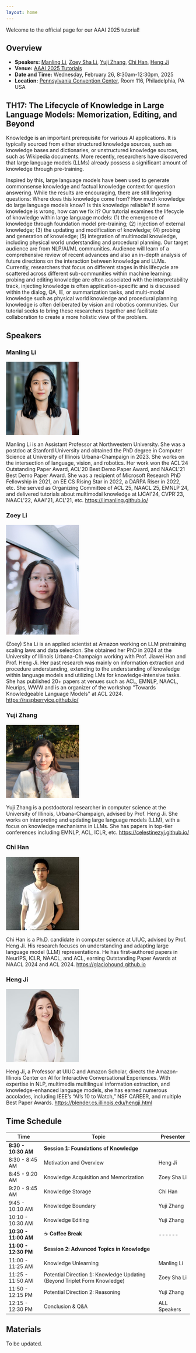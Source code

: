 ```yaml
---
layout: home
---
```


Welcome to the official page for our AAAI 2025 tutorial!

## Overview


- **Speakers:** [Manling Li](https://limanling.github.io/), [Zoey Sha Li](https://raspberryice.github.io/), [Yuji Zhang](https://celestinezyj.github.io/), [Chi Han](https://glaciohound.github.io), [Heng Ji](https://blender.cs.illinois.edu/hengji.html) 
- **Venue:** [AAAI 2025 Tutorials](https://aaai.org/conference/aaai/aaai-25/tutorial-and-lab-list/#TQ17)
- **Date and Time:** Wednesday, February 26, 8:30am-12:30pm, 2025
- **Location:** [Pennsylvania Convention Center](https://www.paconvention.com), Room 116, Philadelphia, PA USA

## TH17: The Lifecycle of Knowledge in Large Language Models: Memorization, Editing, and Beyond

Knowledge is an important prerequisite for various AI applications. It is typically sourced from either structured knowledge sources, such as knowledge bases and dictionaries, or unstructured knowledge sources, such as Wikipedia documents. More recently, researchers have discovered that large language models (LLMs) already possess a significant amount of knowledge through pre-training.

Inspired by this, large language models have been used to generate commonsense knowledge and factual knowledge context for question answering. While the results are encouraging, there are still lingering questions: Where does this knowledge come from? How much knowledge do large language models know? Is this knowledge reliable? If some knowledge is wrong, how can we fix it? Our tutorial examines the lifecycle of knowledge within large language models: (1) the emergence of knowledge through foundation model pre-training; (2) injection of external knowledge; (3) the updating and modification of knowledge; (4) probing and generation of knowledge; (5) integration of multimodal knowledge, including physical world understanding and procedural planning. Our target audience are from NLP/AI/ML communities. Audience will learn of a comprehensive review of recent advances and also an in-depth analysis of future directions on the interaction between knowledge and LLMs. Currently, researchers that focus on different stages in this lifecycle are scattered across different sub-communities within machine learning: probing and editing knowledge are often associated with the interpretability track, injecting knowledge is often application-specific and is discussed within the dialog, QA, IE, or summarization tasks, and multi-modal knowledge such as physical world knowledge and procedural planning knowledge is often deliberated by vision and robotics communities. Our tutorial seeks to bring these researchers together and facilitate collaboration to create a more holistic view of the problem.

## Speakers

### Manling Li

<img src="images/ManlingLi.png" alt="Manling Li" width="200" height="200">

Manling Li is an Assistant Professor at Northwestern University. She was a postdoc at Stanford University and obtained the PhD degree in Computer Science at University of Illinois Urbana-Champaign in 2023. She works on the intersection of language, vision, and robotics. Her work won the ACL’24 Outstanding Paper Award, ACL'20 Best Demo Paper Award, and NAACL'21 Best Demo Paper Award. She was a recipient of Microsoft Research PhD Fellowship in 2021, an EE CS Rising Star in 2022, a DARPA Riser in 2022, etc. She served as Organizing Committee of ACL 25, NAACL 25, EMNLP 24, and delivered tutorials about multimodal knowledge at IJCAI'24, CVPR'23, NAACL'22, AAAI'21, ACL'21, etc. https://limanling.github.io/

### Zoey Li 

<img src="images/ShaLi.JPG" alt="Sha Li" width="200" height="300">

(Zoey) Sha Li is an applied scientist at Amazon working on LLM pretraining scaling laws and data selection. She obtained her PhD in 2024 at the University of Illinois Urbana-Champaign working with Prof. Jiawei Han and Prof. Heng Ji. Her past research was mainly on information extraction and procedure understanding, extending to the understanding of knowledge within language models and utilizing LMs for knowledge-intensive tasks. She has published 20+ papers at venues such as ACL, EMNLP, NAACL, Neurips, WWW and is an organizer of the workshop "Towards Knowledgeable Language Models" at ACL 2024. https://raspberryice.github.io/

### Yuji Zhang

<img src="images/YujiZhang.jpeg" alt="Yuji Zhang" width="200" height="200">

Yuji Zhang is a postdoctoral researcher in computer science at the University of Illinois, Urbana-Champaign, advised by Prof. Heng Ji. She works on interpreting and updating large language models (LLM), with a focus on knowledge mechanisms in LLMs. She has papers in top-tier conferences including EMNLP, ACL, ICLR, etc. https://celestinezyj.github.io/

### Chi Han

<img src="images/chi_han.jpg" alt="Chi Han" width="200" height="200">

Chi Han is a Ph.D. candidate in computer science at UIUC, advised by Prof. Heng Ji. His research focuses on understanding and adapting large language model (LLM) representations. He has first-authored papers in NeurIPS, ICLR, NAACL, and ACL, earning Outstanding Paper Awards at NAACL 2024 and ACL 2024. https://glaciohound.github.io

### Heng Ji

<img src="images/ji_heng.jpeg" alt="Heng Ji" width="200" height="200">

Heng Ji, a Professor at UIUC and Amazon Scholar, directs the Amazon-Illinois Center on AI for Interactive Conversational Experiences. With expertise in NLP, multimedia multilingual information extraction, and knowledge-enhanced language models, she has earned numerous accolades, including IEEE’s “AI’s 10 to Watch,” NSF CAREER, and multiple Best Paper Awards. https://blender.cs.illinois.edu/hengji.html


## Time Schedule

| Time           | Topic | Presenter |
|---------------|-------------------------------------------|------------|
| **8:30 - 10:30 AM** | **Session 1: Foundations of Knowledge** | |
| 8:30 - 8:45 AM  | Motivation and Overview | Heng Ji |
| 8:45 - 9:20 AM  | Knowledge Acquisition and Memorization | Zoey Sha Li |
| 9:20 - 9:45 AM  | Knowledge Storage | Chi Han |
| 9:45 - 10:10 AM | Knowledge Boundary | Yuji Zhang |
| 10:10 - 10:30 AM | Knowledge Editing | Yuji Zhang |
| **10:30 - 11:00 AM** | ☕ **Coffee Break** | ------ |
| **11:00 - 12:30 PM** | **Session 2: Advanced Topics in Knowledge** | |
| 11:00 - 11:25 AM | Knowledge Unlearning | Manling Li |
| 11:25 - 11:50 AM | Potential Direction 1: Knowledge Updating (Beyond Triplet Form Knowledge) | Zoey Sha Li |
| 11:50 - 12:15 PM | Potential Direction 2: Reasoning | Yuji Zhang |
| 12:15 - 12:30 PM | Conclusion & Q&A | ALL Speakers |



## Materials

To be updated.
